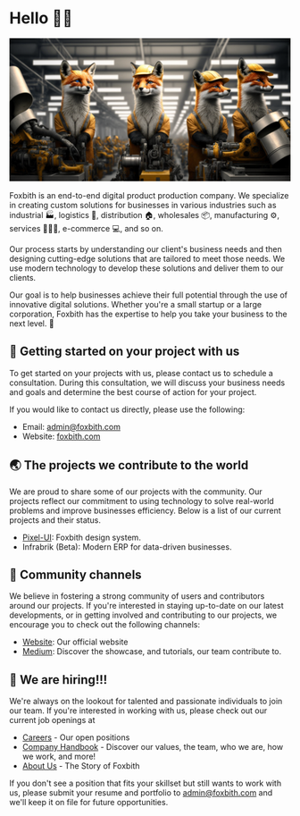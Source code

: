 # Hello 🙌🏻

![Cover](https://raw.githubusercontent.com/Foxbith/.github/main/profile/cover.png)


Foxbith is an end-to-end digital product production company. We specialize in creating custom solutions for businesses in various industries such as industrial 🏭, logistics 🚕, distribution 🏠, wholesales 📦, manufacturing ⚙️, services 👷🏼‍♂️, e-commerce 💻, and so on.

Our process starts by understanding our client's business needs and then designing cutting-edge solutions that are tailored to meet those needs. We use modern technology to develop these solutions and deliver them to our clients.

Our goal is to help businesses achieve their full potential through the use of innovative digital solutions. Whether you're a small startup or a large corporation, Foxbith has the expertise to help you take your business to the next level. 💪

## 🚀 Getting started on your project with us

To get started on your projects with us, please contact us to schedule a consultation. During this consultation, we will discuss your business needs and goals and determine the best course of action for your project.

If you would like to contact us directly, please use the following:
- Email: [admin@foxbith.com](mailto:admin@foxbith.com)
- Website: [foxbith.com](https://www.foxbith.com/)

## 🌏 The projects we contribute to the world

We are proud to share some of our projects with the community. Our projects reflect our commitment to using technology to solve real-world problems and improve businesses efficiency. Below is a list of our current projects and their status.

- [Pixel-UI](https://www.pixel-ui.com): Foxbith design system.
- Infrabrik (Beta): Modern ERP for data-driven businesses.

## 💬 Community channels

We believe in fostering a strong community of users and contributors around our projects. If you're interested in staying up-to-date on our latest developments, or in getting involved and contributing to our projects, we encourage you to check out the following channels:

- [Website](https://www.foxbith.com/): Our official website
- [Medium](https://medium.com/foxbith): Discover the showcase, and tutorials, our team contribute to.

## 🤩 We are hiring!!!

We're always on the lookout for talented and passionate individuals to join our team. If you're interested in working with us, please check out our current job openings at 

- [Careers](https://career.foxbith.com) - Our open positions
- [Company Handbook](https://handbook.foxbith.com) - Discover our values, the team, who we are, how we work, and more!
- [About Us](https://www.foxbith.com/about-us) - The Story of Foxbith

If you don't see a position that fits your skillset but still wants to work with us, please submit your resume and portfolio to [admin@foxbith.com](mailto:admin@foxbith.com) and we'll keep it on file for future opportunities.
